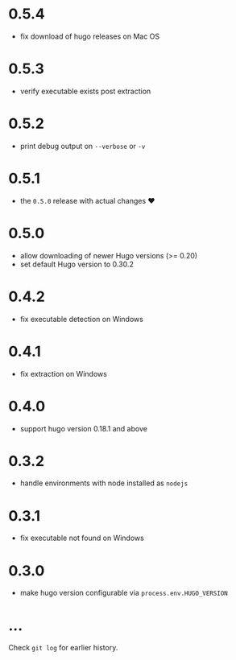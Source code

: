 # 0.5.4

* fix download of hugo releases on Mac OS

# 0.5.3

* verify executable exists post extraction

# 0.5.2

* print debug output on `--verbose` or `-v`

# 0.5.1

* the `0.5.0` release with actual changes :heart:

# 0.5.0

* allow downloading of newer Hugo versions (>= 0.20)
* set default Hugo version to 0.30.2

# 0.4.2

* fix executable detection on Windows

# 0.4.1

* fix extraction on Windows

# 0.4.0

* support hugo version 0.18.1 and above

# 0.3.2

* handle environments with node installed as `nodejs`

# 0.3.1

* fix executable not found on Windows

# 0.3.0

* make hugo version configurable via `process.env.HUGO_VERSION`

# ...

Check `git log` for earlier history.